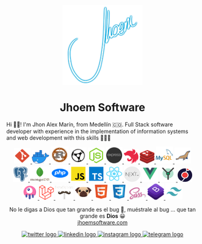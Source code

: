 <!--
### Hi there 👋
**JhoemSoftware/JhoemSoftware** is a ✨ _special_ ✨ repository because its `README.md` (this file) appears on your GitHub profile.
Here are some ideas to get you started:
- 🔭 I’m currently working on ...
- 🌱 I’m currently learning ...
- 👯 I’m looking to collaborate on ...
- 🤔 I’m looking for help with ...
- 💬 Ask me about ...
- 📫 How to reach me: ...
- 😄 Pronouns: ...
- ⚡ Fun fact: ...
-->
<!-- <p align='center'>
	<img src="https://i.ibb.co/hcjmvZL/jhonem-Azul.png" width='43' height='42'>
</p> -->
<p align='center'>
	<img src="https://raw.githubusercontent.com/JhoemSoftware/JhoemSoftwareWebReact/master/public/jhoemAzul.webp" style="width: 210px;">
</p>

<h1 align='center'>Jhoem Software</h1>

Hi 👋🏼! I'm Jhon Alex Marín, from Medellín  🇨🇴. Full Stack software developer with experience in the implementation of information systems and web development with this skills 👨🏻‍💻

<p align='center'>
    <!-- GIT -->
    <a href='https://git-scm.com/' target='_blank'>
        <img src="./images/git.png" width='43' height='40'>
    </a>
    <!-- Docker -->
    <a href='https://www.docker.com/' target='_blank'>
        <img src="./images/docker.png" width='45' height='35'>
    </a>
    <!-- Rust -->
    <a href='https://www.rust-lang.org/' target='_blank'>
        <img src="./images/rust.png" width='47' height='45'>
    </a>
    <!-- Actix -->
    <a href='https://actix.rs/' target='_blank'>
        <img src="./images/actix.png" width='43' height='42'>
    </a>
    <!-- Node -->
    <a href='https://nodejs.org/' target='_blank'>
        <img src="./images/node.png" width='43' height='42'>
    </a>
    <!-- Express -->
    <a href='https://expressjs.com/' target='_blank'>
        <img src="./images/express.png" width='43' height='43'>
    </a>
    <!-- NestJS -->
    <a href='https://nestjs.com/' target='_blank'>
        <img src="./images/nest.png" width='38' height='38'>
    </a>
    <!-- Jest --
    <img src="./images/jest.png" width='40' height='42'>
    <!-- Redis -->
    <a href='https://redis.io/' target='_blank'>
        <img src="./images/redis.webp" width='38' height='35'>
    </a>
    <!-- Sql Server --
    <img src="./images/sqlserver.png" width='40' height='38'>
    <!-- Oracle --
    <img src="./images/oracle.png" width='38' height='38'>
    <!-- Mysql -->
    <a href='https://www.mysql.com/' target='_blank'>
        <img src="./images/mysql.png" width='45' height='45'>
    </a>
    <!-- MariaDB -->
    <a href='https://mariadb.org/'>
        <img src="./images/maria.png" width='43' height='42'>
    </a>
    <!-- Postgres -->
    <a href='https://www.postgresql.org/' target='_blank'>
        <img src="./images/pgsql.png" width='40' height='40'>
    </a>
    <!-- Mongo -->
    <a href='https://www.mongodb.com/' target='_blank'>
        <img src="./images/mongo.png" width='53' height='40'>
    </a>
    <!-- PHP -->
    <a href='https://www.php.net/' target='_blank'>
        <img src="./images/php.png" width='45' height='45'>
    </a>
    <!-- JS -->
    <a href='https://developer.mozilla.org/en/docs/Web/JavaScript'>
        <img src="./images/js.png" width='43' height='42'>
    </a>
    <!-- TS -->
    <a href='https://www.typescriptlang.org/' target='_blank'>
        <img src="./images/ts.png" width='43' height='42'>
    </a>
    <!-- React -->
    <a href='https://react.dev/' target='_blank'>
        <img src="./images/react.png" width='43' height='42'>
    </a>
    <!-- Next -->
    <a href='https://nextjs.org/' target='_blank'>
        <img src="./images/next.png" width='43' height='40'>
    </a>
    <!-- Vue -->
    <a href='https://vuejs.org/' target='_blank'>
        <img src="./images/vue.png" width='43' height='42'>
    </a>
    <!-- Angular -->
    <!-- <a href='https://angular.dev/' target='_blank'>
        <img src="./images/angular.png" width='40' height='40'>
    </a> -->
    <!-- Yew -->
    <a href='https://yew.rs/' target='_blank'>
        <img src="./images/yew.svg" width='43' height='43'>
    </a>
    <!-- Leptos -->
    <a href='https://leptos.dev/' target='_blank'>
        <img src="./images/leptos.png" width='38' height='35'>
    </a>
    <!-- Livewire -->
    <a href='https://livewire.laravel.com/' target='_blank'>
        <img src="./images/livewire.png" width='40' height='38'>
    </a>
    <!-- Laravel -->
    <a href='https://laravel.com/' target='_blank'>
        <img src="./images/laravel.png" width='38' height='38'>
    </a>
    <!-- Handlebars -->
    <a href='https://handlebarsjs.com/' target='_blank'>
        <img src="./images/handlebars.png" width='48' height='36'>
    </a>
    <!-- Pug -->
    <a href='https://pugjs.org/api/getting-started.html' target='_blank'>
        <img src="./images/pug.png" width='43' height='42'>
    </a>
    <!-- HTML -->
    <a href='https://developer.mozilla.org/en/docs/Web/HTML' target='_blank'>
        <img src="./images/html.png" width='43' height='42'>
    </a>
    <!-- CSS -->
    <a href='https://developer.mozilla.org/en-US/docs/Web/CSS' target='_blank'>
        <img src="./images/css.png" width='43' height='42'>
    </a>
    <!-- Sass -->
    <a href='https://sass-lang.com/' target='_blank'>
        <img src="./images/sass.png" width='45' height='33'>
    </a>
    <!-- Bootstrap -->
    <a href='https://getbootstrap.com/' target='_blank'>
        <img src="./images/bootstrap.png" width='43' height='42'>
    </a>
    <!-- Tailwind -->
    <a href='https://tailwindcss.com/' target='_blank'>
        <img src="./images/tailwind.png" width='45' height='44'>
    </a>
</p>

<p align='center'>
    No le digas a Dios que tan grande es el bug 🐞, muéstrale al bug ... que tan grande es <b>Dios</b> 😀
    <br><a href="https://jhoemsoftware.netlify.app/" target="_blank" align='center'>jhoemsoftware.com</a>
</p>

<p align='center'>
    <a href="https://twitter.com/JhoemLive" target="_blank">
        <img src="https://img.shields.io/static/v1?message=Twitter&logo=twitter&label=&color=1DA1F2&logoColor=white&labelColor=&style=for-the-badge" height="35" alt="twitter logo"  />
    </a>
    <a href="https://www.linkedin.com/in/jhoemsoftware/" target="_blank">
        <img src="https://img.shields.io/static/v1?message=LinkedIn&logo=linkedin&label=&color=0077B5&logoColor=white&labelColor=&style=for-the-badge" height="35" alt="linkedin logo"  />
    </a>
    <a href="https://www.instagram.com/jhoem_soft/" target="_blank">
        <img src="https://img.shields.io/static/v1?message=Instagram&logo=instagram&label=&color=E4405F&logoColor=white&labelColor=&style=for-the-badge" height="35" alt="instagram logo"  />
    </a>
    <a href="https://t.me/JhoemSoft" target="_blank">
        <img src="https://img.shields.io/static/v1?message=Telegram&logo=telegram&label=&color=2CA5E0&logoColor=white&labelColor=&style=for-the-badge" height="35" alt="telegram logo"  />
    </a>
</p>